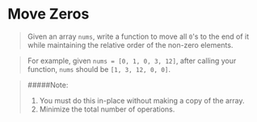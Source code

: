 Move Zeros
===========

>Given an array `nums`, write a function to move all `0`'s to the end of it while 
>maintaining the relative order of the non-zero elements.

>For example, given `nums = [0, 1, 0, 3, 12]`, after calling your function, 
>`nums` should be `[1, 3, 12, 0, 0]`.

>#####Note:
>1. You must do this in-place without making a copy of the array.
>2. Minimize the total number of operations.
